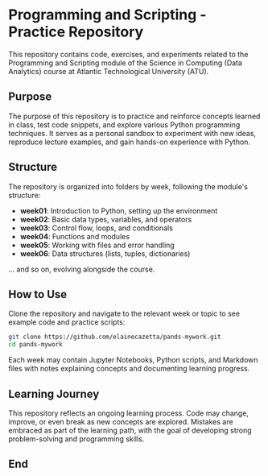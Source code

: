 # Programming and Scripting - Practice Repository

This repository contains code, exercises, and experiments related to the Programming and Scripting module of the Science in Computing (Data Analytics) course at Atlantic Technological University (ATU).

## Purpose

The purpose of this repository is to practice and reinforce concepts learned in class, test code snippets, and explore various Python programming techniques. It serves as a personal sandbox to experiment with new ideas, reproduce lecture examples, and gain hands-on experience with Python.

## Structure

The repository is organized into folders by week, following the module's structure:

- **week01**: Introduction to Python, setting up the environment
- **week02**: Basic data types, variables, and operators
- **week03**: Control flow, loops, and conditionals
- **week04**: Functions and modules
- **week05**: Working with files and error handling
- **week06**: Data structures (lists, tuples, dictionaries)

... and so on, evolving alongside the course.

## How to Use

Clone the repository and navigate to the relevant week or topic to see example code and practice scripts:

```bash
git clone https://github.com/elainecazetta/pands-mywork.git
cd pands-mywork
```

Each week may contain Jupyter Notebooks, Python scripts, and Markdown files with notes explaining concepts and documenting learning progress.

## Learning Journey

This repository reflects an ongoing learning process. Code may change, improve, or even break as new concepts are explored. Mistakes are embraced as part of the learning path, with the goal of developing strong problem-solving and programming skills.

## End
